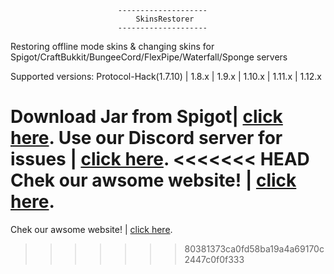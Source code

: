 							--------------------
							    SkinsRestorer
							--------------------

 Restoring offline mode skins & changing skins for Spigot/CraftBukkit/BungeeCord/FlexPipe/Waterfall/Sponge servers
  		  
 Supported versions: Protocol-Hack(1.7.10) | 1.8.x | 1.9.x | 1.10.x | 1.11.x | 1.12.x
 
 Download Jar from Spigot| [click here](https://www.spigotmc.org/resources/skinsrestorer.2124/).
 Use our Discord server for issues | [click here](https://discord.me/skinsrestorer).
<<<<<<< HEAD
 Chek our awsome website! | [click here](https://skinsrestorer.net/).
=======
 Chek our awsome website! | [click here](https://skinsrestorer.net/).
>>>>>>> 80381373ca0fd58ba19a4a69170c2447c0f0f333
